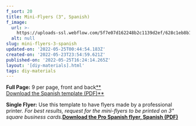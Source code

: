 ```yaml
---
f_sort: 20
title: Mini-Flyers (3", Spanish)
f_image:
  url: >-
    https://uploads-ssl.webflow.com/5f7e07d162248b2c1139d2ef/628c1eb8b1ef90c8d6702fcd_flyers-spa.png
  alt: null
slug: mini-flyers-3-spanish
updated-on: '2022-05-25T00:44:54.183Z'
created-on: '2022-05-23T23:54:59.621Z'
published-on: '2022-05-25T16:24:14.265Z'
layout: '[diy-materials].html'
tags: diy-materials
---
```


**Full Page:** 9 per page, front and back[**  
Download the Spanish template (PDF)**](https://global-uploads.webflow.com/5f7e0692875fa8243cac6673/627d142ce6d9ed78c32e6570_PlanC_Card-12up-Spanish_051022.pdf)‍**‍**

**Single Flyer:** Use this template to have flyers made by a professional printer. _For best results, request for the mini-flyers to be printed on 3" square business cards._‍[**Download the Pro Spanish flyer, Spanish (PDF)**](https://drive.google.com/file/d/11u1GZWjYAmH1Qeo7bQCkBxU1t6OpJo8d/view?usp=sharing)
